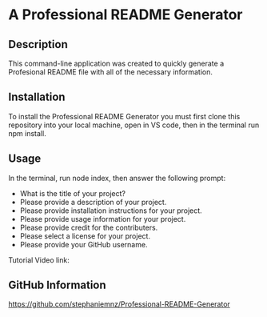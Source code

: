 # A Professional README Generator

## Description
This command-line application was created to quickly generate a Profesional README file with all of the necessary information.

## Installation
To install the Professional README Generator you must first clone this repository into your local machine, open in VS code, then in the terminal run npm install.

## Usage
In the terminal, run node index, then answer the following prompt:
- What is the title of your project?
- Please provide a description of your project.
- Please provide installation instructions for your project.
- Please provide usage information for your project.
- Please provide credit for the contributers.
- Please select a license for your project.
- Please provide your GitHub username.

Tutorial Video link:

## GitHub Information
https://github.com/stephaniemnz/Professional-README-Generator